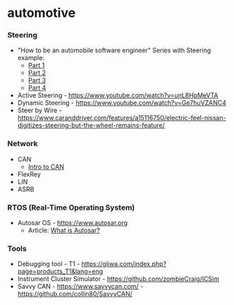# automotive

### Steering
* "How to be an automobile software engineer" Series with Steering example:
  * [Part 1](https://medium.com/@viktorschepik/how-to-be-an-automobile-software-engineer-part-1-7729a780d89b)
  * [Part 2](https://medium.com/@viktorschepik/how-to-be-an-automobile-software-engineer-part-2-240369393ef5)
  * [Part 3](https://medium.com/@viktorschepik/how-to-be-an-automobile-software-engineer-part-3-2a6df6582c06)
  * [Part 4](https://medium.com/@viktorschepik/how-to-be-an-automobile-software-engineer-part-4-7b3ee0bc5ae8)
* Active Steering - https://www.youtube.com/watch?v=unL8HpMeVTA
* Dynamic Steering - https://www.youtube.com/watch?v=Ge7huVZANC4
* Steer by Wire - https://www.caranddriver.com/features/a15116750/electric-feel-nissan-digitizes-steering-but-the-wheel-remains-feature/

### Network
* CAN
  * [Intro to CAN](https://medium.com/@autonom/what-they-call-vehicle-bus-communication-can-introduction-d69d9b999769)
* FlexRey
* LIN
* ASRB

### RTOS (Real-Time Operating System)
* Autosar OS - https://www.autosar.org
  * Article: [What is Autosar?](https://medium.com/@autonom/autosar-fundamentals-what-is-autosar-part-1-ac6198c4b075?source=---------3------------------)

### Tools
* Debugging tool - T1 - https://gliwa.com/index.php?page=products_T1&lang=eng
* Instrument Cluster Simulator - https://github.com/zombieCraig/ICSim
* Savvy CAN - https://www.savvycan.com/ - https://github.com/collin80/SavvyCAN/
